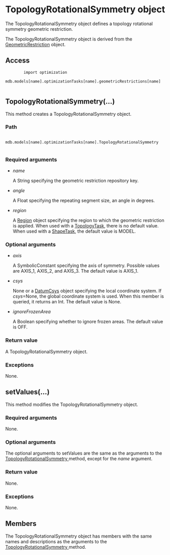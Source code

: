 # TopologyRotationalSymmetry object

The TopologyRotationalSymmetry object defines a topology rotational symmetry geometric restriction.

The TopologyRotationalSymmetry object is derived from the [GeometricRestriction](https://help.3ds.com/2022/english/DSSIMULIA_Established/SIMACAEKERRefMap/simaker-c-geometricrestrictionpyc.htm?ContextScope=all) object.

## Access

```
        import optimization
        mdb.models[name].optimizationTasks[name].geometricRestrictions[name]
      
```

## TopologyRotationalSymmetry(...)



This method creates a TopologyRotationalSymmetry object.



### Path

```
          mdb.models[name].optimizationTasks[name].TopologyRotationalSymmetry
        
```

### Required arguments

- *name*

  A String specifying the geometric restriction repository key.

- *angle*

  A Float specifying the repeating segment size, an angle in degrees.

- *region*

  A [Region](https://help.3ds.com/2022/english/DSSIMULIA_Established/SIMACAEKERRefMap/simaker-c-regionpyc.htm?ContextScope=all) object specifying the region to which the geometric restriction is applied. When used with a [TopologyTask](https://help.3ds.com/2022/english/DSSIMULIA_Established/SIMACAEKERRefMap/simaker-c-topologytaskpyc.htm?ContextScope=all), there is no default value. When used with a [ShapeTask](https://help.3ds.com/2022/english/DSSIMULIA_Established/SIMACAEKERRefMap/simaker-c-shapetaskpyc.htm?ContextScope=all), the default value is MODEL.

### Optional arguments

- *axis*

  A SymbolicConstant specifying the axis of symmetry. Possible values are AXIS_1, AXIS_2, and AXIS_3. The default value is AXIS_1.

- *csys*

  None or a [DatumCsys](https://help.3ds.com/2022/english/DSSIMULIA_Established/SIMACAEKERRefMap/simaker-c-datumcsyspyc.htm?ContextScope=all) object specifying the local coordinate system. If *csys*=None, the global coordinate system is used. When this member is queried, it returns an Int. The default value is None.

- *ignoreFrozenArea*

  A Boolean specifying whether to ignore frozen areas. The default value is OFF.

### Return value

A TopologyRotationalSymmetry object.

### Exceptions

None.



## setValues(...)



This method modifies the TopologyRotationalSymmetry object.



### Required arguments

None.

### Optional arguments

The optional arguments to setValues are the same as the arguments to the [TopologyRotationalSymmetry ](https://help.3ds.com/2022/english/DSSIMULIA_Established/SIMACAEKERRefMap/simaker-c-topologyrotationalsymmetrypyc.htm?ContextScope=all#simaker-topologyrotationalsymmetrytopologyrotationalsymmetrpyc)method, except for the *name* argument.

### Return value

None.

### Exceptions

None.



## Members

The TopologyRotationalSymmetry object has members with the same names and descriptions as the arguments to the [TopologyRotationalSymmetry ](https://help.3ds.com/2022/english/DSSIMULIA_Established/SIMACAEKERRefMap/simaker-c-topologyrotationalsymmetrypyc.htm?ContextScope=all#simaker-topologyrotationalsymmetrytopologyrotationalsymmetrpyc)method.